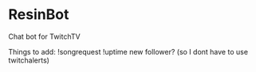 # ResinBot
Chat bot for TwitchTV

Things to add:
!songrequest
!uptime
new follower? (so I dont have to use twitchalerts)

